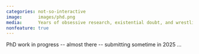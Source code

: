 ```yaml
---
categories: not-so-interactive
image:      images/phd.png
media:      Years of obsessive research, existential doubt, and wrestling with LaTeX
nonfeature: true
---
```

PhD work in progress -- almost there -- submitting sometime in 2025 ...
